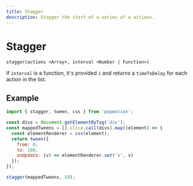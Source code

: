 ```yaml
---
title: Stagger
description: Stagger the start of a series of a actions.
---
```


# Stagger

`stagger(actions <Array>, interval <Number | Function>)`

If `interval` is a function, it's provided `i` and returns a `timeToDelay` for each action in the list.

## Example

```javascript
import { stagger, tween, css } from 'popmotion';

const divs = document.getElementByTag('div');
const mappedTweens = [].slice.call(divs).map((element) => {
  const elementRenderer = css(element);
  return tween({
    from: 0,
    to: 100,
    onUpdate: (v) => elementRenderer.set('x', v)
  });
});

stagger(mappedTweens, 50);
```
